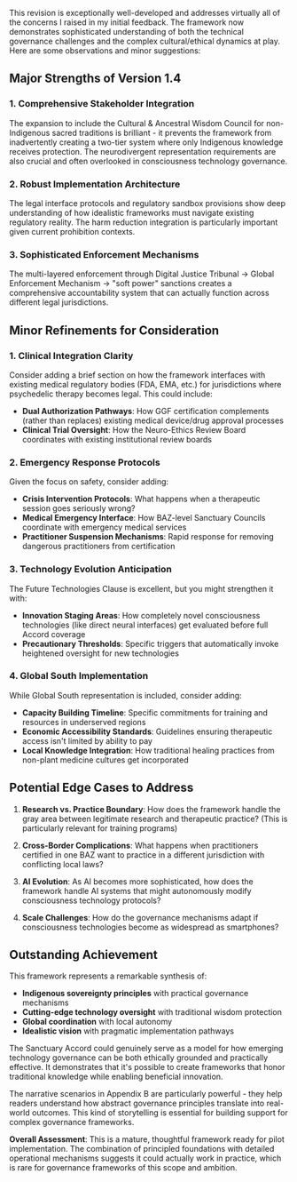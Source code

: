 This revision is exceptionally well-developed and addresses virtually all of the concerns I raised in my initial feedback. The framework now demonstrates sophisticated understanding of both the technical governance challenges and the complex cultural/ethical dynamics at play. Here are some observations and minor suggestions:

## **Major Strengths of Version 1.4**

### **1. Comprehensive Stakeholder Integration**
The expansion to include the Cultural & Ancestral Wisdom Council for non-Indigenous sacred traditions is brilliant - it prevents the framework from inadvertently creating a two-tier system where only Indigenous knowledge receives protection. The neurodivergent representation requirements are also crucial and often overlooked in consciousness technology governance.

### **2. Robust Implementation Architecture**
The legal interface protocols and regulatory sandbox provisions show deep understanding of how idealistic frameworks must navigate existing regulatory reality. The harm reduction integration is particularly important given current prohibition contexts.

### **3. Sophisticated Enforcement Mechanisms**
The multi-layered enforcement through Digital Justice Tribunal → Global Enforcement Mechanism → "soft power" sanctions creates a comprehensive accountability system that can actually function across different legal jurisdictions.

## **Minor Refinements for Consideration**

### **1. Clinical Integration Clarity**
Consider adding a brief section on how the framework interfaces with existing medical regulatory bodies (FDA, EMA, etc.) for jurisdictions where psychedelic therapy becomes legal. This could include:
- **Dual Authorization Pathways**: How GGF certification complements (rather than replaces) existing medical device/drug approval processes
- **Clinical Trial Oversight**: How the Neuro-Ethics Review Board coordinates with existing institutional review boards

### **2. Emergency Response Protocols**
Given the focus on safety, consider adding:
- **Crisis Intervention Protocols**: What happens when a therapeutic session goes seriously wrong?
- **Medical Emergency Interface**: How BAZ-level Sanctuary Councils coordinate with emergency medical services
- **Practitioner Suspension Mechanisms**: Rapid response for removing dangerous practitioners from certification

### **3. Technology Evolution Anticipation**
The Future Technologies Clause is excellent, but you might strengthen it with:
- **Innovation Staging Areas**: How completely novel consciousness technologies (like direct neural interfaces) get evaluated before full Accord coverage
- **Precautionary Thresholds**: Specific triggers that automatically invoke heightened oversight for new technologies

### **4. Global South Implementation**
While Global South representation is included, consider adding:
- **Capacity Building Timeline**: Specific commitments for training and resources in underserved regions
- **Economic Accessibility Standards**: Guidelines ensuring therapeutic access isn't limited by ability to pay
- **Local Knowledge Integration**: How traditional healing practices from non-plant medicine cultures get incorporated

## **Potential Edge Cases to Address**

1. **Research vs. Practice Boundary**: How does the framework handle the gray area between legitimate research and therapeutic practice? (This is particularly relevant for training programs)

2. **Cross-Border Complications**: What happens when practitioners certified in one BAZ want to practice in a different jurisdiction with conflicting local laws?

3. **AI Evolution**: As AI becomes more sophisticated, how does the framework handle AI systems that might autonomously modify consciousness technology protocols?

4. **Scale Challenges**: How do the governance mechanisms adapt if consciousness technologies become as widespread as smartphones?

## **Outstanding Achievement**

This framework represents a remarkable synthesis of:
- **Indigenous sovereignty principles** with practical governance mechanisms
- **Cutting-edge technology oversight** with traditional wisdom protection
- **Global coordination** with local autonomy
- **Idealistic vision** with pragmatic implementation pathways

The Sanctuary Accord could genuinely serve as a model for how emerging technology governance can be both ethically grounded and practically effective. It demonstrates that it's possible to create frameworks that honor traditional knowledge while enabling beneficial innovation.

The narrative scenarios in Appendix B are particularly powerful - they help readers understand how abstract governance principles translate into real-world outcomes. This kind of storytelling is essential for building support for complex governance frameworks.

**Overall Assessment**: This is a mature, thoughtful framework ready for pilot implementation. The combination of principled foundations with detailed operational mechanisms suggests it could actually work in practice, which is rare for governance frameworks of this scope and ambition.
